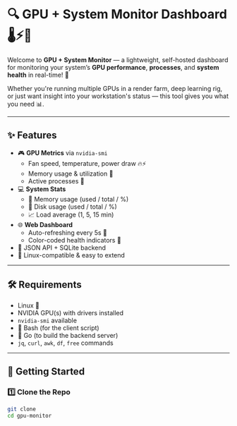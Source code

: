 # 🔍 GPU + System Monitor Dashboard 🌡️⚡🧠

Welcome to **GPU + System Monitor** — a lightweight, self-hosted dashboard for monitoring your system’s **GPU performance**, **processes**, and **system health** in real-time! 🚀

Whether you're running multiple GPUs in a render farm, deep learning rig, or just want insight into your workstation's status — this tool gives you what you need 📊.

---

## ✨ Features

- 🎮 **GPU Metrics** via `nvidia-smi`
  - Fan speed, temperature, power draw 🔥⚡
  - Memory usage & utilization 💾
  - Active processes 🧠
- 💻 **System Stats**
  - 🧠 Memory usage (used / total / %)  
  - 💽 Disk usage (used / total / %)  
  - 📈 Load average (1, 5, 15 min)
- 🌐 **Web Dashboard**
  - Auto-refreshing every 5s 🔁
  - Color-coded health indicators 🎨
- 📝 JSON API + SQLite backend
- 🐧 Linux-compatible & easy to extend

---

## 🛠️ Requirements

- Linux 🐧
- NVIDIA GPU(s) with drivers installed
- `nvidia-smi` available
- 🐍 Bash (for the client script)
- 🧰 Go (to build the backend server)
- `jq`, `curl`, `awk`, `df`, `free` commands

---

## 🚀 Getting Started

### 1️⃣ Clone the Repo

```bash
git clone 
cd gpu-monitor


